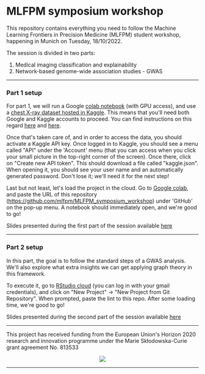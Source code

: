 # MLFPM symposium workshop

This repository contains everything you need to follow the Machine Learning Frontiers in Precision Medicine (MLFPM) student workshop, happening in Munich on Tuesday, 18/10/2022.

The session is divided in two parts:

1) Medical imaging classification and explainability
2) Network-based genome-wide association studies - GWAS

---

### Part 1 setup

For part 1, we will run a Google [colab notebook](https://colab.research.google.com/) (with GPU access), 
and use a [chest X-ray dataset hosted in Kaggle](https://www.kaggle.com/datasets/tawsifurrahman/covid19-radiography-database). 
This means that you'll need both Google and Kaggle accounts to proceed. You can find instructions on this 
regard [here](https://support.google.com/accounts/answer/27441?hl=en) and [here](https://www.kaggle.com/).

Once that's taken care of, and in order to access the data, you should activate a Kaggle API key. Once logged in to Kaggle,
you should see a menu called "API" under the 'Account' menu (that you can access when you click your small picture 
in the top-right corner of the screen). Once there, click on "Create new API token". This should download a file called
"kaggle.json". When opening it, you should see your user name and an automatically generated password. Don't lose it; we'll
need it for the next step!

Last but not least, let's load the project in the cloud. Go to [Google colab](https://colab.research.google.com/), and paste
the URL of this repository (https://github.com/mlfpm/MLFPM_symposium_workshop) under 'GitHub' on the pop-up menu. A notebook should immediately open, and we're good to go!

Slides presented during the first part of the session available [here](https://docs.google.com/presentation/d/1JYD9hWlIsq7y6tI9Gd1snMYqyxikeWLgg127aTz_RgI/edit?usp=sharing)

---

### Part 2 setup

In this part, the goal is to follow the standard steps of a GWAS analysis. We'll also explore what extra insights we can
get applying graph theory in this framework.

To execute it, go to [RStudio cloud](https://rstudio.cloud) (you can log in with your gmail credentials), 
and click on "New Project" -> "New Project from Git Repository". When prompted, paste the lint to this repo.
After some loading time, we're good to go!

Slides presented during the second part of the session available [here](https://docs.google.com/presentation/d/1y7CqV61R6Kzvsd7vAGpJ-3Veb8YcBc_UpiDPcofCPx0/edit?usp=sharing)

---

 This project has received funding from the European Union's Horizon 2020 research and innovation programme under the Marie Skłodowska-Curie grant agreement No.  813533
 <div align="center">
  <img src="https://upload.wikimedia.org/wikipedia/commons/thumb/b/b7/Flag_of_Europe.svg/255px-Flag_of_Europe.svg.png">
</div>

---
